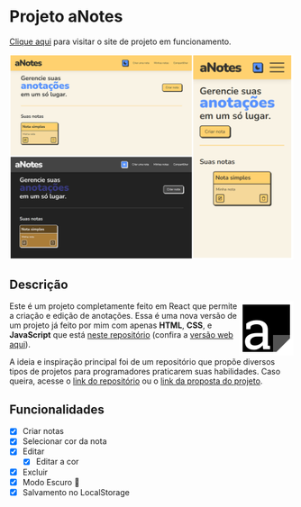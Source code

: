 # Projeto aNotes

<a href="https://vinimagaa-anotes.vercel.app/" target="_blank">Clique aqui</a> para visitar o site de projeto em funcionamento.

<img src="./src/img/website-images.png" alt="Imagens do site">

## Descrição

<img src="./src/img/logo.png" align="right">

Este é um projeto completamente feito em React que permite a criação e edição de anotações. Essa é uma nova versão de um projeto já feito por mim com apenas **HTML**, **CSS**, e **JavaScript** que está <a href="https://github.com/ViniMagaa/meus-projetos/tree/main/html-css-js/notas/" target="_blank">neste repositório</a> (confira a <a href="https://vinimagaa.github.io/meus-projetos/html-css-js/notas/" target="_blank">versão web aqui</a>).

A ideia e inspiração principal foi de um repositório que propõe diversos tipos de projetos para programadores praticarem suas habilidades. Caso queira, acesse o <a href="https://github.com/florinpop17/app-ideas" target="_blank">link do repositório</a> ou o <a href="https://github.com/florinpop17/app-ideas/blob/master/Projects/1-Beginner/Notes-App.md" target="_blank">link da proposta do projeto</a>.

## Funcionalidades

- [x] Criar notas
- [x] Selecionar cor da nota
- [x] Editar
  - [x] Editar a cor
- [x] Excluir
- [x] Modo Escuro 🌙
- [x] Salvamento no LocalStorage
